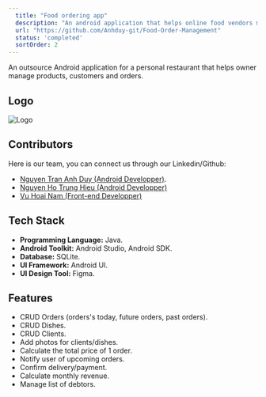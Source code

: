 ```yaml
---
  title: "Food ordering app"
  description: "An android application that helps online food vendors manage orders, customers list and menu."
  url: "https://github.com/Anhduy-git/Food-Order-Management"
  status: 'completed'
  sortOrder: 2
---
```


An outsource Android application for a personal restaurant that helps owner manage products, customers and orders.

## Logo

![Logo](https://user-images.githubusercontent.com/84486806/188896672-ce4230b2-82ce-42b5-920a-2ca7c9211bdf.png)

## Contributors

Here is our team, you can connect us through our Linkedin/Github:

- [Nguyen Tran Anh Duy (Android Developper)](https://www.linkedin.com/in/duy-nguyen-tran-anh/).
- [Nguyen Ho Trung Hieu (Android Developper)](https://github.com/nhthieu)
- [Vu Hoai Nam (Front-end Developper)](https://github.com/namhoai1109)

## Tech Stack

- **Programming Language:** Java.
- **Android Toolkit:** Android Studio, Android SDK.
- **Database:** SQLite.
- **UI Framework:** Android UI.
- **UI Design Tool:** Figma.

## Features

- CRUD Orders (orders's today, future orders, past orders).
- CRUD Dishes.
- CRUD Clients.
- Add photos for clients/dishes.
- Calculate the total price of 1 order.
- Notify user of upcoming orders.
- Confirm delivery/payment.
- Calculate monthly revenue.
- Manage list of debtors.